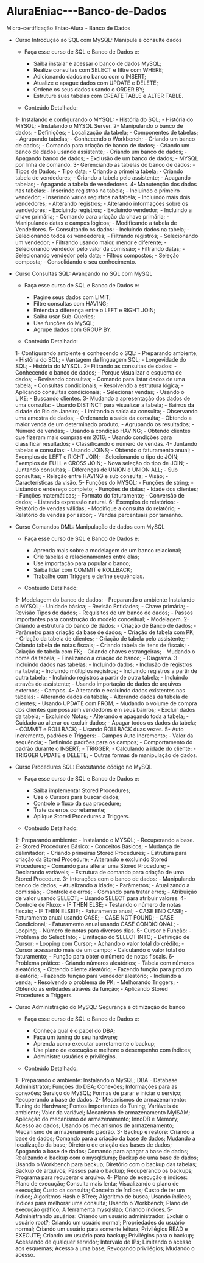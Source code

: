 # AluraEniac---Banco-de-Dados
Micro-certificação Eniac-Alura - Banco de Dados

- Curso Introdução ao SQL com MySQL: Manipule e consulte dados
    
    - Faça esse curso de SQL e Banco de Dados e:
       - Saiba instalar e acessar o banco de dados MySQL;
       - Realize consultas com SELECT e filtre com WHERE;
       - Adicionando dados no banco com o INSERT;
       - Atualize e apague dados com UPDATE e DELETE;
       - Ordene os seus dados usando o ORDER BY;
       - Estruture suas tabelas com CREATE TABLE e ALTER TABLE.

    - Conteúdo Detalhado:

    1- Instalando e configurando o MYSQL:
        - História do SQL;
        - História do MYSQL;
        - Instalando o MYSQL Server.
    2- Manipulando o banco de dados:
        - Definições;
        - Localização da tabela;
        - Componentes de tabelas;
        - Agrupando tabelas;
        - Conhecendo o Workbench;
        - Criando um banco de dados;
        - Comando para criação de banco de dados;
        - Criando um banco de dados usando assistente;
        - Criando um banco de dados;
        - Apagando banco de dados;
        - Exclusão de um banco de dados;
        - MYSQL por linha de comando.
    3- Gerenciando as tabelas do banco de dados:
        - Tipos de Dados;
        - Tipo data;
        - Criando a primeira tabela;
        - Criando tabela de vendedores;
        - Criando a tabela pelo assistente;
        - Apagando tabelas;
        - Apagando a tabela de vendedores.
    4- Manutenção dos dados nas tabelas:
        - Inserindo registros na tabela;
        - Incluindo o primeiro vendedor;
        - Inserindo vários registros na tabela;
        - Incluindo mais dois vendedores;
        - Alterando registros;
        - Alterando informações sobre os vendedores;
        - Excluindo registros;
        - Excluindo vendedor;
        - Incluindo a chave primária;
        - Comando para criação da chave primária;
        - Manipulando datas e campos lógicos;
        - Modificando a tabela de Vendedores.
    5- Consultando os dados:
        - Incluindo dados na tabela;
        - Selecionando todos os vendedores;
        - Filtrando registros;
        - Selecionando um vendedor;
        - Filtrando usando maior, menor e diferente;
        - Selecionando vendedor pelo valor da comissão;
        - Filtrando datas;
        - Selecionando vendedor pela data;
        - Filtros compostos;
        - Seleção composta;
        - Consolidando o seu conhecimento.


- Curso Consultas SQL: Avançando no SQL com MySQL

    - Faça esse curso de SQL e Banco de Dados e:
      - Pagine seus dados com LIMIT;
      - Filtre consultas com HAVING;
      - Entenda a diferença entre o LEFT e RIGHT JOIN;
      - Saiba usar Sub-Queries;
      - Use funções do MySQL;
      - Agrupe dados com GROUP BY.

    - Conteúdo Detalhado:

    1- Configurando ambiente e conhecendo o SQL:
        - Preparando ambiente;
        - História do SQL;
        - Vantagem da linguagem SQL;
        - Longevidade do SQL;
        - História do MYSQL.
    2- Filtrando as consultas de dados:
        - Conhecendo o banco de dados;
        - Porque visualizar o esquema de dados;
        - Revisando consultas;
        - Comando para listar dados de uma tabela;
        - Consultas condicionais;
        - Resolvendo a estrutura lógica;
        - Aplicando consultas condicionais;
        - Selecionar vendas;
        - Usando o LIKE;
        - Buscando clientes.
    3- Mudando a apresentação dos dados de uma consulta:
        - Usando DISTINCT para visualizar a tabela;
        - Bairros da cidade do Rio de Janeiro;
        - Limitando a saída da consulta;
        - Observando uma amostra de dados;
        - Ordenando a saída da consulta;
        - Obtendo a maior venda de um determinado produto;
        - Agrupando os resultados;
        - Número de vendas;
        - Usando a condição HAVING;
        - Obtendo clientes que fizeram mais compras em 2016;
        - Usando condições para classificar resultados;
        - Classificando o número de vendas.
    4- Juntando tabelas e consultas:
        - Usando JOINS;
        - Obtendo o faturamento anual;
        - Exemplos de LEFT e RIGHT JOIN;
        - Selecionando o tipo de JOIN;
        - Exemplos de FULL e CROSS JOIN;
        - Nova seleção do tipo de JOIN;
        - Juntando consultas;
        - Diferenças de UNION e UNION ALL;
        - Sub consultas;
        - Relação entre HAVING e sub consulta;
        - Visão;
        - Características da visão.
    5- Funções do MYSQL:
        - Funções de string;
        - Listando o endereço completo;
        - Funções de datas;
        - Idade dos clientes;
        - Funções matemáticas;
        - Formato do faturamento;
        - Conversão de dados;
        - Listando expressão natural.
    6- Exemplos de relatórios:
        - Relatório de vendas válidas;
        - Modifique a consulta do relatório;
        - Relatório de vendas por sabor;
        - Vendas percentuais por tamanho.


- Curso Comandos DML: Manipulação de dados com MySQL

    - Faça esse curso de SQL e Banco de Dados e:
      - Aprenda mais sobre a modelagem de um banco relacional;
      - Crie tabelas e relacionamentos entre elas;
      - Use importação para popular o banco;
      - Saiba lidar com COMMIT e ROLLBACK;
      - Trabalhe com Triggers e define sequências.

    - Conteúdo Detalhado:

    1- Modelagem do banco de dados:
        - Preparando o ambiente Instalando o MYSQL;
        - Unidade básica;
        - Revisão Entidades;
        - Chave primária;
        - Revisão Tipos de dados;
        - Requisitos de um banco de dados;
        - Passos importantes para construção do modelo conceitual;
        - Modelagem.
    2- Criando a estrutura do banco de dados:
        - Criação de Banco de dados;
        - Parâmetro para criação da base de dados;
        - Criação de tabela com PK;
        - Criação da tabela de clientes;
        - Criação de tabela pelo assistente;
        - Criando tabela de notas fiscais;
        - Criando tabela de itens de fiscais;
        - Criação de tabela com FK;
        - Criando chaves estrangeiras;
        - Mudando o nome da tabela;
        - Finalizando a criação do banco;
        - Diagrama.
    3- Incluindo dados nas tabelas:
        - Incluindo dados;
        - Inclusão de registros na tabela;
        - Incluindo múltiplos registros;
        - Incluindo registros a partir de outra tabela;
        - Incluindo registros a partir de outra tabela;
        - Incluindo através do assistente;
        - Usando importação de dados de arquivos externos;
        - Campos.
    4- Alterando e excluindo dados existentes nas tabelas:
        - Alterando dados da tabela;
        - Alterando dados da tabela de clientes;
        - Usando UPDATE com FROM;
        - Mudando o volume de compra dos clientes que possuem vendedores em seus bairros;
        - Excluir dados da tabela;
        - Excluindo Notas;
        - Alterando e apagando toda a tabela;
        - Cuidado ao alterar ou excluir dados;
        - Apagar todos os dados da tabela;
        - COMMIT e ROLLBACK;
        - Usando ROLLBACK duas vezes.
    5- Auto incremento, padrões e Triggers:
        - Campos Auto Incremento;
        - Valor da sequência;
        - Definindo padrões para os campos;
        - Comportamento do padrão durante o INSERT;
        - TRIGGER;
        - Calculando a idade do cliente;
        - TRIGGER UPDATE e DELETE;
        - Outras formas de manipulação de dados.


- Curso Procedures SQL: Executando código no MySQL
    
    - Faça esse curso de SQL e Banco de Dados e:
      - Saiba implementar Stored Procedures;
      - Use o Cursors para buscar dados;
      - Controle o fluxo da sua procedure;
      - Trate os erros corretamente;
      - Aplique Stored Procedures a Triggers.

    - Conteúdo Detalhado:

    1- Preparando ambiente:
        - Instalando o MYSQL;
        - Recuperando a base.
    2- Stored Procedures Básico:
        - Conceitos Básicos;
        - Mudança de delimitador;
        - Criando primeiras Stored Procedures;
        - Estrutura para criação da Stored Procedure;
        - Alterando e excluindo Stored Procedures;
        - Comando para alterar uma Stored Procedure;
        - Declarando variáveis;
        - Estrutura de comando para criação de uma Stored Procedure.
    3- Interações com o banco de dados:
        - Manipulando banco de dados;
        - Atualizando a idade;
        - Parâmetros;
        - Atualizando a comissão;
        - Controle de erros;
        - Comando para tratar erros;
        - Atribuição de valor usando SELECT;
        - Usando SELECT para atribuir valores.
    4- Controle de Fluxo:
        - IF THEN ELSE;
        - Testando o número de notas fiscais;
        - IF THEN ELSEIF;
        - Faturamento anual;
        - CASE END CASE;
        - Faturamento anual usando CASE;
        - CASE NOT FOUND;
        - CASE Condicional;
        - Faturamento anual usando CASE CONDICIONAL;
        - Looping;
        - Número de notas para diversos dias.
    5- Cursor e Função:
        - Problema do Select Into;
        - Limitação do SELECT INTO;
        - Definição de Cursor;
        - Looping com Cursor;
        - Achando o valor total do crédito;
        - Cursor acessando mais de um campo;
        - Calculando o valor total do faturamento;
        - Função para obter o número de notas fiscais.
    6- Problema prático:
        - Criando números aleatórios;
        - Tabela com números aleatórios;
        - Obtendo cliente aleatório;
        - Fazendo função para produto aleatório;
        - Fazendo função para vendedor aleatório;
        - Incluindo a venda;
        - Resolvendo o problema de PK;
        - Melhorando Triggers;
        - Obtendo as entidades através da função;
        - Aplicando Stored Procedures a Triggers.


- Curso Administração do MySQL: Segurança e otimização do banco
    
    - Faça esse curso de SQL e Banco de Dados e:
      - Conheça qual é o papel do DBA;
      - Faça um tuning do seu hardware;
      - Aprenda como executar corretamente o backup;
      - Use plano de execução e melhore o desempenho com índices;
      - Administre usuários e privilégios.

    - Conteúdo Detalhado:

    1- Preparando o ambiente:
        Instalando o MySQL;
        DBA - Database Administrator;
        Funções do DBA;
        Conexões;
        Informações para as conexões;
        Serviço do MySQL;
        Formas de parar e iniciar o serviço;
        Recuperando a base de dados.
    2- Mecanismos de armazenamento:
        Tuning de Hardware;
        Pontos importantes do Tuning;
        Variáveis de ambiente;
        Valor da variável;
        Mecanismo de armazenamento MyISAM;
        Aplicação do mecanismo de armazenamento;
        InnoDB e Memory;
        Acesso ao dados;
        Usando os mecanismos de armazenamento;
        Mecanismo de armazenamento padrão.
    3- Backup e restore:
        Criando a base de dados;
        Comando para a criação da base de dados;
        Mudando a localização da base;
        Diretório de criação das bases de dados;
        Apagando a base de dados;
        Comando para apagar a base de dados;
        Realizando o backup com o mysqldump;
        Backup de uma base de dados;
        Usando o Workbench para backup;
        Diretório com o backup das tabelas;
        Backup de arquivos;
        Passos para o backup;
        Recuperando os backups;
        Programa para recuperar o arquivo.
    4- Plano de execução e índices:
        Plano de execução;
        Consulta mais lenta;
        Visualizando o plano de execução;
        Custo da consulta;
        Conceito de índices;
        Custo de ter um índice;
        Algoritmos Hash e BTree;
        Algoritmo de busca;
        Usando índices;
        Índices para melhorar uma consulta;
        Usando o Workbench;
        Plano de execução gráfico;
        A ferramenta mysqlslap;
        Criando índices.
    5- Administrando usuários:
        Criando um usuário administrador;
        Excluir o usuário root?;
        Criando um usuário normal;
        Propriedades do usuário normal;
        Criando um usuário para somente leitura;
        Privilégios READ e EXECUTE;
        Criando um usuário para backup;
        Privilégios para o backup;
        Acessando de qualquer servidor;
        Intervalo de IPs;
        Limitando o acesso aos esquemas;
        Acesso a uma base;
        Revogando privilégios;
        Mudando o acesso.
